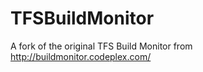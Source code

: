 TFSBuildMonitor
===============

A fork of the original TFS Build Monitor from http://buildmonitor.codeplex.com/